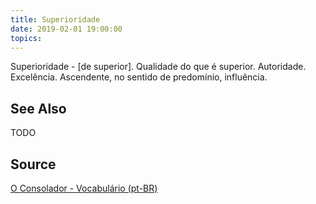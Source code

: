 ```yaml
---
title: Superioridade
date: 2019-02-01 19:00:00
topics:
---
```


Superioridade - [de superior]. Qualidade do que é superior. Autoridade. Excelência. Ascendente, no sentido de predomínio, influência. 

## See Also
TODO

## Source
[O Consolador - Vocabulário (pt-BR)](http://www.oconsolador.com.br/linkfixo/vocabulario/principal.html)
